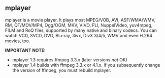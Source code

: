 ## mplayer

mplayer is a movie player.  It plays most MPEG/VOB, AVI, ASF/WMA/WMV,
RM, QT/MOV/MP4, Ogg/OGM, MKV, VIVO, FLI, NuppelVideo, yuv4mpeg, FILM
and RoQ files, supported by many native and binary codecs.  You can
watch VCD, SVCD, DVD, Blu-ray, 3ivx, DivX 3/4/5, WMV and even H.264
movies, too.

**IMPORTANT NOTE:**

* mplayer 1.3 requires ffmpeg 3.3.x (later versions *not* OK)
* mplayer 1.4 builds with ffmpeg 3.3.x or 4.1.x.  If you subsequently
change the version of ffmpeg, you must rebuild mplayer.
